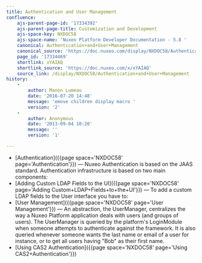 ```yaml
---
title: Authentication and User Management
confluence:
    ajs-parent-page-id: '17334392'
    ajs-parent-page-title: Customization and Development
    ajs-space-key: NXDOC58
    ajs-space-name: 'Nuxeo Platform Developer Documentation - 5.8 '
    canonical: Authentication+and+User+Management
    canonical_source: 'https://doc.nuxeo.com/display/NXDOC58/Authentication+and+User+Management'
    page_id: '17334469'
    shortlink: xYAIAQ
    shortlink_source: 'https://doc.nuxeo.com/x/xYAIAQ'
    source_link: /display/NXDOC58/Authentication+and+User+Management
history:
    - 
        author: Manon Lumeau
        date: '2016-07-20 14:48'
        message: 'emove children display macro '
        version: '2'
    - 
        author: Anonymous
        date: '2013-09-04 10:20'
        message: ''
        version: '1'

---
```

*   [Authentication]({{page space='NXDOC58' page='Authentication'}})&nbsp;&mdash;&nbsp;<span class="smalltext">Nuxeo Authentication is based on the JAAS standard. Authentication infrastructure is based on two main components:</span>
*   [Adding Custom LDAP Fields to the UI]({{page space='NXDOC58' page='Adding Custom+LDAP+Fields+to+the+UI'}})&nbsp;&mdash;&nbsp;<span class="smalltext">To add a custom LDAP fields to the User interface you have to:</span>
*   [User Management]({{page space='NXDOC58' page='User Management'}})&nbsp;&mdash;&nbsp;<span class="smalltext">An abstraction, the UserManager, centralizes the way a Nuxeo Platform application deals with users (and groups of users). The UserManager is queried by the platform's LoginModule when someone attempts to authenticate against the framework. It is also queried whenever someone wants the last name or email of a user for instance, or to get all users having "Bob" as their first name.</span>
*   [Using CAS2 Authentication]({{page space='NXDOC58' page='Using CAS2+Authentication'}})